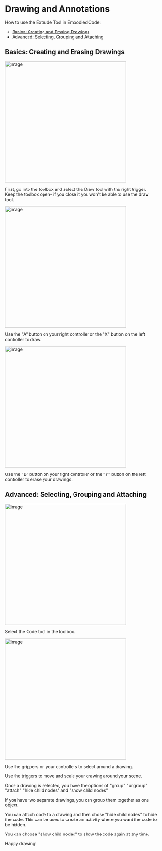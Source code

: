 # Drawing and Annotations
How to use the Extrude Tool in Embodied Code:
- [Basics: Creating and Erasing Drawings](#basics)
- [Advanced: Selecting, Grouping and Attaching](#advanced)

## Basics: Creating and Erasing Drawings

<img width="400" alt="image" src="https://user-images.githubusercontent.com/114027018/202602976-88e10354-7a61-4535-87f1-abd2bed4c5a0.jpeg">

First, go into the toolbox and select the Draw tool with the right trigger. Keep the toolbox open- if you close it you won't be able to use the draw tool.

<img width="400" alt="image" src="https://user-images.githubusercontent.com/82526625/202520871-0d4eec18-7634-43e7-b760-98999cedc255.png">

Use the "A" button on your right controller or the "X" button on the left controller to draw.

<img width="400" alt="image" src="https://user-images.githubusercontent.com/82526625/202521309-a1cad196-dc58-4521-b187-c15adbbcaa4b.png">
 
Use the "B" button on your right controller or the "Y" button on the left controller to erase your drawings.

## Advanced: Selecting, Grouping and Attaching

<img width="400" alt="image" src="https://user-images.githubusercontent.com/82526625/202521607-5598f2b0-df59-47bd-9e33-965364713fd9.png">

Select the Code tool in the toolbox.

<img width="400" alt="image" src="https://user-images.githubusercontent.com/82526625/202521762-efa654d6-b594-463a-a074-d781d4160e85.png">

Use the grippers on your controllers to select around a drawing. 

Use the triggers to move and scale your drawing around your scene.

Once a drawing is selected, you have the options of "group" "ungroup" "attach" "hide child nodes" and "show child nodes"

If you have two separate drawings, you can group them together as one object. 

You can attach code to a drawing and then chose "hide child nodes" to hide the code. This can be used to create an activity where you want the code to be hidden. 

You can choose "show child nodes" to show the code again at any time. 

Happy drawing!



